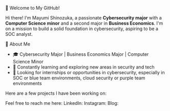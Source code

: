 👋 Welcome to My GitHub!

Hi there! I'm Mayumi Shinozuka, a passionate **Cybersecurity major** with a **Computer Science minor** and a second major in **Business Economics**. I'm on a mission to build a solid foundation in cybersecurity, aspiring to be a SOC analyst.

🔐 About Me

- 🎓 Cybersecurity Major | Business Economics Major | Computer Science Minor 
- 🧠 Constantly learning and exploring new areas in security and tech  
- 📍 Looking for internships or opportunities in cybersecurity, especially in SOC or blue team environments, cloud security or purple team environments

Here are a few projects I have been working on: 

Feel free to reach me here:
LinkedIn: 
Instagram:
Blog: 

<!--
**hazmatmonstarrr/hazmatmonstarrr** is a ✨ _special_ ✨ repository because its `README.md` (this file) appears on your GitHub profile.

Here are some ideas to get you started:

- 🔭 I’m currently working on ...
- 🌱 I’m currently learning ...
- 👯 I’m looking to collaborate on ...
- 🤔 I’m looking for help with ...
- 💬 Ask me about ...
- 📫 How to reach me: ...
- 😄 Pronouns: ...
- ⚡ Fun fact: ...
-->
